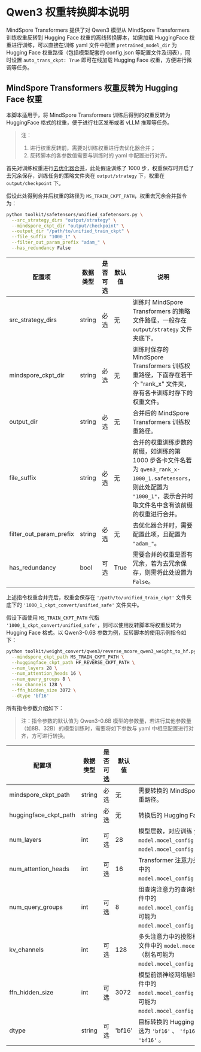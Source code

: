 # Qwen3 权重转换脚本说明

MindSpore Transformers 提供了对 Qwen3 模型从 MindSpore Transformers 训练权重反转到 Hugging Face 权重的离线转换脚本，如需加载 HuggingFace 权重进行训练，可以直接在训练 yaml 文件中配置 `pretrained_model_dir` 为 Hugging Face 权重路径（包括模型配套的 config.json 等配置文件及词表），同时设置 `auto_trans_ckpt: True` 即可在线加载 Hugging Face 权重，方便进行微调等任务。

## MindSpore Transformers 权重反转为 Hugging Face 权重

本脚本适用于，将 MindSpore Transformers 训练后得到的权重反转为 HuggingFace 格式的权重，便于进行社区发布或者 vLLM 推理等任务。

> 注：
> 1. 进行权重反转前，需要对训练权重进行去优化器合并；
> 2. 反转脚本的各参数值需要与训练时的 yaml 中配置进行对齐。

首先对训练权重进行[去优化器合并](https://www.mindspore.cn/mindformers/docs/zh-CN/master/feature/safetensors.html#%E6%9D%83%E9%87%8D%E5%88%87%E5%88%86%E4%B8%8E%E5%90%88%E5%B9%B6)，此处假设训练了 1000 步，权重保存时开启了去冗余保存，训练任务的策略文件夹在 `output/strategy` 下，权重在 `output/checkpoint` 下。

假设此处得到合并后权重的路径为 `MS_TRAIN_CKPT_PATH`，权重去冗余合并指令为：

```bash
python toolkit/safetensors/unified_safetensors.py \
  --src_strategy_dirs "output/strategy" \
  --mindspore_ckpt_dir "output/checkpoint" \
  --output_dir "/path/to/unified_train_ckpt" \
  --file_suffix "1000_1" \
  --filter_out_param_prefix "adam_" \
  --has_redundancy False
```

| 配置项                     | 数据类型   | 是否可选 | 默认值   | 说明                                                                                                           |
|-------------------------|--------|------|-------|--------------------------------------------------------------------------------------------------------------|
| src_strategy_dirs       | string | 必选   | 无     | 训练时 MindSpore Transformers 的策略文件路径，一般存在 `output/strategy` 文件夹底下。                                             |
| mindspore_ckpt_dir      | string | 必选   | 无     | 训练时保存的 MindSpore Transformers 训练权重路径，下面存在若干个 "rank_x" 文件夹，存有各卡训练时存下的权重文件。                                    |
| output_dir              | string | 必选   | 无     | 合并后的 MindSpore Transformers 训练权重路径。                                                                          |
| file_suffix             | string | 必选   | 无     | 合并的权重训练步数的前缀，如训练的第 1000 步各卡文件名若为 `qwen3_rank_x-1000_1.safetensors`，则此处配置为 `"1000_1"`，表示合并时取文件名中含有该前缀的权重进行合并。 |
| filter_out_param_prefix | string | 必选   | 无     | 去优化器合并时，需要配置此项，且配置为 `"adam_"`。                                                                               |
| has_redundancy          | bool   | 可选   | True  | 需要合并的权重是否有冗余，若为去冗余保存，则需将此处设置为 `False`。                                                                       |

上述指令权重合并完后，权重会保存在 `'/path/to/unified_train_ckpt'` 文件夹底下的 `'1000_1_ckpt_convert/unified_safe'` 文件夹中。

假设下面使用 `MS_TRAIN_CKPT_PATH` 代指 `'1000_1_ckpt_convert/unified_safe'`，则可以使用反转脚本将权重反转为 Hugging Face 格式。以 Qwen3-0.6B 参数为例，反转脚本的使用示例指令如下：

```bash
python toolkit/weight_convert/qwen3/reverse_mcore_qwen3_weight_to_hf.py \
  --mindspore_ckpt_path MS_TRAIN_CKPT_PATH \
  --huggingface_ckpt_path HF_REVERSE_CKPT_PATH \
  --num_layers 28 \
  --num_attention_heads 16 \
  --num_query_groups 8 \
  --kv_channels 128 \
  --ffn_hidden_size 3072 \
  --dtype 'bf16'
```

所有指令参数介绍如下：

> 注：指令参数的默认值为 Qwen3-0.6B 模型的参数量，若进行其他参数量（如8B、32B）的模型训练时，需要将如下参数与 yaml 中相应配置进行对齐，方可进行转换。

| 配置项                   | 数据类型    | 是否可选 | 默认值    | 说明                                                                                                                |
|-----------------------|---------|------|--------|-------------------------------------------------------------------------------------------------------------------|
| mindspore_ckpt_path   | string  | 必选   | 无      | 需要转换的 MindSpore Transformers 训练权重路径。                                                                              |
| huggingface_ckpt_path | string  | 必选   | 无      | 转换后的 Hugging Face 权重的目标路径。                                                                                        |
| num_layers            | int     | 可选   | 28     | 模型层数，对应训练 yaml 文件中的 `model.mocel_config.num_layers`（别名可能为`model.mocel_config.num_hidden_layers`）。                 |
| num_attention_heads   | int     | 可选   | 16     | Transformer 注意力头数，对应训练 yaml 文件中的 `model.mocel_config.num_attention_heads`。                                        |
| num_query_groups      | int     | 可选   | 8      | 组查询注意力的查询组数量，对应训练 yaml 文件中的 `model.mocel_config.num_query_groups`（别名可能为`model.mocel_config.num_key_value_heads`）。 |
| kv_channels           | int     | 可选   | 128    | 多头注意力中的投影权重维度，对应训练 yaml 文件中的 `model.mocel_config.kv_channels`（别名可能为`model.mocel_config.head_dim`）。                |
| ffn_hidden_size       | int     | 可选   | 3072   | 模型前馈神经网络层的维度，对应训练 yaml 文件中的 `model.mocel_config.ffn_hidden_size`。（别名可能为`model.mocel_config.intermediate_size`）。   |
| dtype                 | string  | 可选   | 'bf16' | 目标转换的 Hugging Face 权重数据类型，可选为 `'bf16'` 、 `'fp16'` 和 `'fp32'` ，默认为 `'bf16'` 。                                      |
